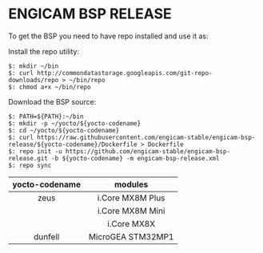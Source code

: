 # ENGICAM BSP RELEASE

To get the BSP you need to have repo installed and use it as:

Install the repo utility:

    $: mkdir ~/bin
    $: curl http://commondatastorage.googleapis.com/git-repo-downloads/repo > ~/bin/repo
    $: chmod a+x ~/bin/repo

Download the BSP source:

    $: PATH=${PATH}:~/bin
    $: mkdir -p ~/yocto/${yocto-codename}
    $: cd ~/yocto/${yocto-codename}
    $: curl https://raw.githubusercontent.com/engicam-stable/engicam-bsp-release/${yocto-codename}/Dockerfile > Dockerfile
    $: repo init -u https://github.com/engicam-stable/engicam-bsp-release.git -b ${yocto-codename} -m engicam-bsp-release.xml    
    $: repo sync

| yocto-codename  |      modules       |
|:---------------:|:------------------:|
|      zeus       |  i.Core MX8M Plus  | 
|                 |  i.Core MX8M Mini  |
|                 |  i.Core MX8X       |
|     dunfell     |  MicroGEA STM32MP1 | 
